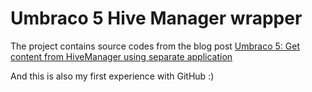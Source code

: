 Umbraco 5 Hive Manager wrapper
======================

The project contains source codes from the blog post
[Umbraco 5: Get content from HiveManager using separate application](http://yaplex.com/blog/umbraco-5-get-content-from-hivemanager-using-separate-application-207/ "Access HiveManager outside of Umbraco")

And this is also my first experience with GitHub :)